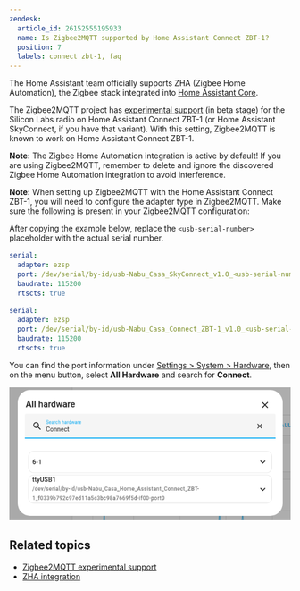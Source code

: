 ```yaml
---
zendesk:
  article_id: 26152555195933
  name: Is Zigbee2MQTT supported by Home Assistant Connect ZBT-1?
  position: 7
  labels: connect zbt-1, faq
---
```


The Home Assistant team officially supports ZHA (Zigbee Home Automation), the Zigbee stack integrated into [Home Assistant Core](https://www.home-assistant.io/docs/glossary/#home-assistant-core).

The Zigbee2MQTT project has [experimental support](https://www.zigbee2mqtt.io/guide/adapters/#experimental) (in beta stage) for the Silicon Labs radio on Home Assistant Connect ZBT-1 (or Home Assistant SkyConnect, if you have that variant). With this setting, Zigbee2MQTT is known to work on Home Assistant Connect ZBT-1.

**Note:** The Zigbee Home Automation integration is active by default! If you are using Zigbee2MQTT, remember to delete and ignore the discovered Zigbee Home Automation integration to avoid interference.

**Note:** When setting up Zigbee2MQTT with the Home Assistant Connect ZBT-1, you will need to configure the adapter type in Zigbee2MQTT. Make sure the following is present in your Zigbee2MQTT configuration:

After copying the example below, replace the `<usb-serial-number>` placeholder with the actual serial number.

```yaml
serial:
  adapter: ezsp
  port: /dev/serial/by-id/usb-Nabu_Casa_SkyConnect_v1.0_<usb-serial-number>-if00-port0
  baudrate: 115200
  rtscts: true
```

```yaml
serial:
  adapter: ezsp
  port: /dev/serial/by-id/usb-Nabu_Casa_Connect_ZBT-1_v1.0_<usb-serial-number>-if00-port0
  baudrate: 115200
  rtscts: true
```

You can find the port information under [Settings > System > Hardware](https://my.home-assistant.io/redirect/hardware/), then on the menu button, select **All Hardware** and search for **Connect**.

![Connect ZBT-1 Identification](/static/img/connect-zbt-1/connect-zbt-1-id.png)

## Related topics

- [Zigbee2MQTT experimental support](https://www.zigbee2mqtt.io/guide/adapters/#experimental)
- [ZHA integration](https://www.home-assistant.io/integrations/zha/)